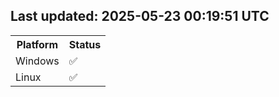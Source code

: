 ## Last updated: 2025-05-23 00:19:51 UTC
<table>
<tr><th>Platform</th><th>Status</th></tr>
<tr><td>Windows</td><td>✅</td></tr>
<tr><td>Linux</td><td>✅</td></tr>
</table>